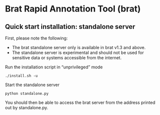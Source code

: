 # Brat Rapid Annotation Tool (brat) #

## Quick start installation: standalone server ##

First, please note the following:

- The brat standalone server only is available in brat v1.3 and above.
- The standalone server is experimental and should not be used for sensitive data or systems accessible from the internet.


Run the installation script in “unprivileged” mode

    ./install.sh -u

Start the standalone server

    python standalone.py


You should then be able to access the brat server from the address printed out by standalone.py.
